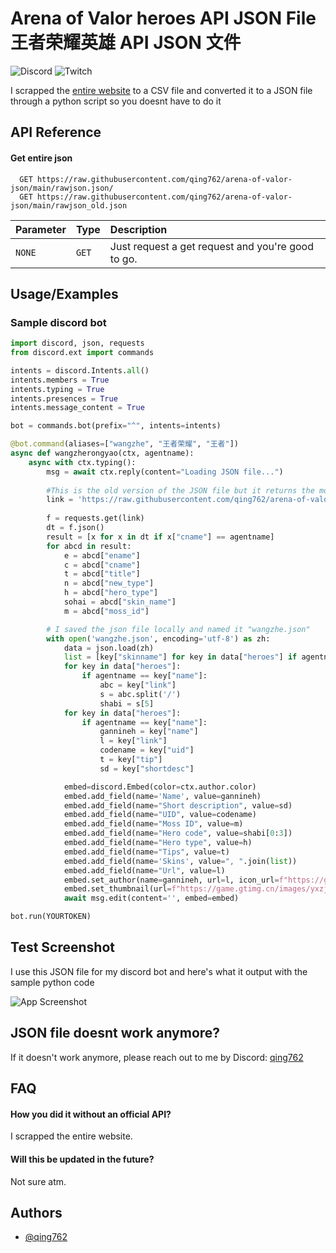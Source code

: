 
# Arena of Valor heroes API JSON File 王者荣耀英雄 API JSON 文件

![Discord](https://img.shields.io/discord/970305017238159440?style=for-the-badge)
![Twitch](https://img.shields.io/twitch/status/qing762?style=for-the-badge)

I scrapped the [entire website](https://pvp.qq.com/web201605/herolist.shtml) to a CSV file and converted it to a JSON file through a python script so you doesnt have to do it




## API Reference

#### Get entire json

```http
  GET https://raw.githubusercontent.com/qing762/arena-of-valor-json/main/rawjson.json/
  GET https://raw.githubusercontent.com/qing762/arena-of-valor-json/main/rawjson_old.json
```

| Parameter | Type     | Description                |
| :-------- | :------- | :------------------------- |
| `NONE` | `GET` | Just request a get request and you're good to go.|


## Usage/Examples
### Sample discord bot

```python
import discord, json, requests
from discord.ext import commands

intents = discord.Intents.all()
intents.members = True
intents.typing = True
intents.presences = True
intents.message_content = True

bot = commands.bot(prefix="^", intents=intents)

@bot.command(aliases=["wangzhe", "王者荣耀", "王者"])
async def wangzherongyao(ctx, agentname):
    async with ctx.typing():
        msg = await ctx.reply(content="Loading JSON file...")
        
        #This is the old version of the JSON file but it returns the moss id and more that the new one doesnt provide :D
        link = 'https://raw.githubusercontent.com/qing762/arena-of-valor-json/main/rawjson_old.json'
        
        f = requests.get(link)
        dt = f.json()
        result = [x for x in dt if x["cname"] == agentname]
        for abcd in result:
            e = abcd["ename"]
            c = abcd["cname"]
            t = abcd["title"]
            n = abcd["new_type"]
            h = abcd["hero_type"]
            sohai = abcd["skin_name"]
            m = abcd["moss_id"]

        # I saved the json file locally and named it "wangzhe.json" 
        with open('wangzhe.json', encoding='utf-8') as zh:
            data = json.load(zh)
            list = [key["skinname"] for key in data["heroes"] if agentname == key["name"]]
            for key in data["heroes"]:
                if agentname == key["name"]:
                    abc = key["link"]
                    s = abc.split('/')
                    shabi = s[5]
            for key in data["heroes"]:
                if agentname == key["name"]:
                    gannineh = key["name"]
                    l = key["link"]
                    codename = key["uid"]
                    t = key["tip"]
                    sd = key["shortdesc"]

            embed=discord.Embed(color=ctx.author.color)
            embed.add_field(name='Name', value=gannineh)
            embed.add_field(name="Short description", value=sd)
            embed.add_field(name="UID", value=codename)
            embed.add_field(name="Moss ID", value=m)
            embed.add_field(name="Hero code", value=shabi[0:3])
            embed.add_field(name="Hero type", value=h)
            embed.add_field(name="Tips", value=t)
            embed.add_field(name='Skins', value=", ".join(list))
            embed.add_field(name="Url", value=l)
            embed.set_author(name=gannineh, url=l, icon_url=f"https://game.gtimg.cn/images/yxzj/img201606/heroimg/{shabi[0:3]}/{shabi[0:3]}.jpg")
            embed.set_thumbnail(url=f"https://game.gtimg.cn/images/yxzj/img201606/heroimg/{shabi[0:3]}/{shabi[0:3]}-smallskin-2.jpg")
            await msg.edit(content='', embed=embed)

bot.run(YOURTOKEN)
```


## Test Screenshot
I use this JSON file for my discord bot and here's what it output with the sample python code

![App Screenshot](https://media.discordapp.net/attachments/995904492988006531/1036964279661908008/unknown.png)


## JSON file doesnt work anymore?

If it doesn't work anymore, please reach out to me by Discord: [qing762](https://discord.com/users/635765555277725696)


## FAQ

#### How you did it without an official API?

I scrapped the entire website.

#### Will this be updated in the future?

Not sure atm.


## Authors

- [@qing762](https://twitch.tv/qing762)

